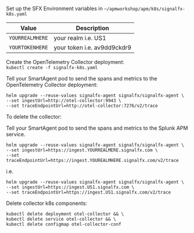 Set up the SFX Environment variables in `~/apmworkshop/apm/k8s/signalfx-k8s.yaml`

| Value | Description |
|-------|-------------|
|`YOURREALMHERE`| your realm i.e. US1|
|`YOURTOKENHERE`| your token i.e. av9dd9ckdr9|

Create the OpenTelemetry Collector deployment:  
`kubectl create -f signalfx-k8s.yaml`  

Tell your SmartAgent pod to send the spans and metrics to the OpenTelemetry Collector deployment:  

```
helm upgrade --reuse-values signalfx-agent signalfx/signalfx-agent \
--set ingestUrl=http://otel-collector:9943 \
--set traceEndpointUrl=http://otel-collector:7276/v2/trace
```

To delete the collector:  

Tell your SmartAgent pod to send the spans and metrics to the Splunk APM service.  

```
helm upgrade --reuse-values signalfx-agent signalfx/signalfx-agent \
--set ingestUrl=https://ingest.YOURREALMERE.signalfx.com \
--set traceEndpointUrl=https://ingest.YOUREALMHERE.signalfx.com/v2/trace
```
i.e.
```
helm upgrade --reuse-values signalfx-agent signalfx/signalfx-agent \
--set ingestUrl=https://ingest.US1.signalfx.com \
--set traceEndpointUrl=https://ingest.US1.signalfx.com/v2/trace
```

Delete collector k8s components:

```
kubectl delete deployment otel-collector && \
kubectl delete service otel-collector && \
kubectl delete configmap otel-collector-conf
```
